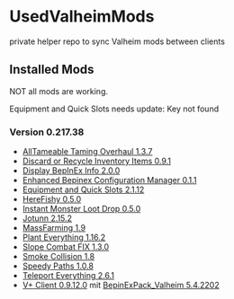 # UsedValheimMods
private helper repo to sync Valheim mods between clients

## Installed Mods

NOT all mods are working.

Equipment and Quick Slots needs update: Key not found

### Version 0.217.38

- [AllTameable Taming Overhaul 1.3.7](https://www.nexusmods.com/valheim/mods/1571?tab=files)
- [Discard or Recycle Inventory Items 0.9.1](https://www.nexusmods.com/valheim/mods/45?tab=files)
- [Display BepInEx Info 2.0.0](https://github.com/Valheim-Modding/Valheim.DisplayBepInExInfo/releases)
- [Enhanced Bepinex Configuration Manager 0.1.1](https://www.nexusmods.com/site/mods/529?tab=files)
- [Equipment and Quick Slots 2.1.12](https://www.nexusmods.com/valheim/mods/92?tab=files)
- [HereFishy 0.5.0](https://www.nexusmods.com/valheim/mods/218?tab=files)
- [Instant Monster Loot Drop 0.5.0](https://www.nexusmods.com/valheim/mods/164?tab=files)
- [Jotunn 2.15.2](https://www.nexusmods.com/valheim/mods/1138?tab=files)
- [MassFarming 1.9](https://www.nexusmods.com/valheim/mods/527?tab=files)
- [Plant Everything 1.16.2](https://www.nexusmods.com/valheim/mods/1042?tab=files)
- [Slope Combat FIX 1.3.0](https://www.nexusmods.com/valheim/mods/727?tab=files)
- [Smoke Collision 1.8](https://www.nexusmods.com/valheim/mods/1834?tab=files)
- [Speedy Paths 1.0.8](https://www.nexusmods.com/valheim/mods/452?tab=files)
- [Teleport Everything 2.6.1](https://www.nexusmods.com/valheim/mods/1806?tab=files)
- [V+ Client 0.9.12.0](https://github.com/Grantapher/ValheimPlus/releases) mit [BepinExPack_Valheim 5.4.2202](https://valheim.thunderstore.io/package/denikson/BepInExPack_Valheim/)